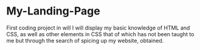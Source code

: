 # My-Landing-Page
First coding project in will I will display my basic knowledge of HTML and CSS, as well as other elements in CSS that of which has not been taught to me but through the search of spicing up my website, obtained.
